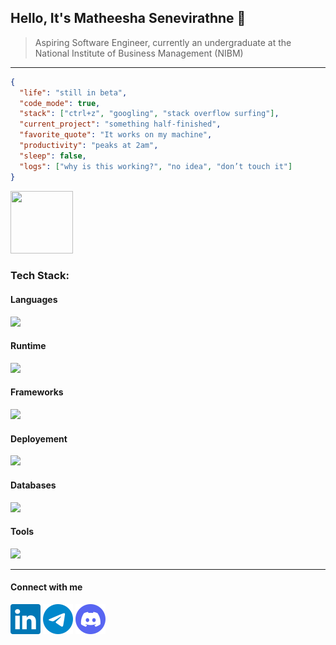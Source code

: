 ## Hello, It's Matheesha Senevirathne 👋

> Aspiring Software Engineer, currently an undergraduate at the National Institute of Business Management (NIBM)
---

```Json
{
  "life": "still in beta",
  "code_mode": true,
  "stack": ["ctrl+z", "googling", "stack overflow surfing"],
  "current_project": "something half-finished",
  "favorite_quote": "It works on my machine",
  "productivity": "peaks at 2am",
  "sleep": false,
  "logs": ["why is this working?", "no idea", "don’t touch it"]
}
```

<img src='https://tenor.com/view/ghostedvpn-hacker-cat-bongo-cat-keyboard-cat-hacker-gif-4373606555250453292.gif' height=100px width=100px>

### Tech Stack:

<!-- <table>
  <tr>
    <td> -->
      
#### Languages
<a href="https://skillicons.dev">
<img src='https://skillicons.dev/icons?i=html,css,js,java,cs,c,php,ts' height=40px height=40px>
</a>
    </td>
    <td>
      
#### Runtime
<a href="https://skillicons.dev">
  <img src='https://skillicons.dev/icons?i=nodejs,deno' height=40px height=40px>
</a>
    </td>
  </tr>
  <tr>
    <td>
      
#### Frameworks
<a href="https://skillicons.dev">
  <img src='https://skillicons.dev/icons?i=dotnet,express,react,tailwind' height=40px height=40px>
</a>
    </td>
    <td>
      
#### Deployement
<a href="https://skillicons.dev">
  <img src='https://skillicons.dev/icons?i=netlify,vercel' height=40px height=40px>
</a>
    </td>
  </tr>
  <tr>
    <td>
      
#### Databases
<a href="https://skillicons.dev">
  <img src='https://skillicons.dev/icons?i=firebase,supabase,postgres,mysql' height=40px height=40px>
</a>
    </td>
    <td>
      
#### Tools
<a href="https://skillicons.dev">
  <img src='https://skillicons.dev/icons?i=npm,vite,git,github,figma' height=40px height=40px>
</a>
    </td>
  </tr>
</table>

---

#### Connect with me
[![LinkedIn](https://raw.githubusercontent.com/CLorant/readme-social-icons/main/medium/filled/linkedin.svg)](https://linkedin.com/in/matheesha-ls)
[![Telegram](https://raw.githubusercontent.com/CLorant/readme-social-icons/main/medium/filled/telegram.svg)](https://t.me/ItsMatheesha)
[![WhatsApp](https://raw.githubusercontent.com/CLorant/readme-social-icons/main/medium/filled/discord.svg)](https://discord.com/users/itsmatheesha)
